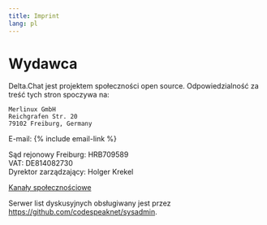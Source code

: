 ```yaml
---
title: Imprint
lang: pl
---
```




<!-- GENERATED FILE -- DO NOT EDIT -->



# Wydawca

Delta.Chat jest projektem społeczności open source. Odpowiedzialność za treść tych stron spoczywa na:

    Merlinux GmbH
    Reichgrafen Str. 20
    79102 Freiburg, Germany

E-mail: {% include email-link %}

Sąd rejonowy Freiburg: HRB709589  
VAT: DE814082730  
Dyrektor zarządzający: Holger Krekel

[Kanały społecznościowe](contribute)

Serwer list dyskusyjnych obsługiwany jest przez <https://github.com/codespeaknet/sysadmin>.
